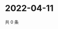 # 2022-04-11

共 0 条

<!-- BEGIN WEIBO -->
<!-- 最后更新时间 Mon Apr 11 2022 00:16:36 GMT+0800 (China Standard Time) -->

<!-- END WEIBO -->
